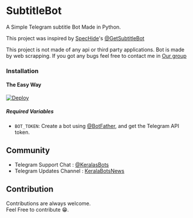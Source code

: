 # SubtitleBot

A Simple Telegram subtitle Bot Made in Python.

This project was inspired by [SpecHide](https://github.com/SpecHide)'s [@GetSubtitleBot](https://telegram.dog/GetSubtitleBot)


This project is not made of any api or third party applications. Bot is made by web scrapping. If you got any bugs feel free to contact me in [Our group](https://telegram.dog/KeralasBots)


### Installation

#### The Easy Way

[![Deploy](https://www.herokucdn.com/deploy/button.svg)](https://heroku.com/deploy?)

##### Required Variables

* `BOT_TOKEN`: Create a bot using [@BotFather](https://telegram.dog/BotFather), and get the Telegram API token.

## Community

- Telegram Support Chat : [@KeralasBots](https://telegram.dog/KeralasBots)
- Telegram Updates Channel : [KeralaBotsNews](https://telegram.dog/KeralaBotsNews)

## Contribution

Contributions are always welcome.<br/>
Feel Free to contribute 😁.
